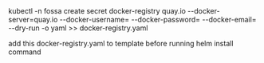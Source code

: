 ## 
kubectl -n fossa create secret docker-registry quay.io --docker-server=quay.io --docker-username=<username> --docker-password=<password> --docker-email=<email> --dry-run -o yaml >> docker-registry.yaml

add this docker-registry.yaml to template before running helm install command
